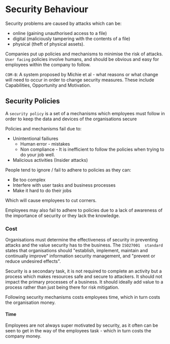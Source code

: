 # Security Behaviour

Security problems are caused by attacks which can be:
* online (gaining unauthorised access to a file)
* digital (maliciously tampering with the contents of a file) 
* physical (theft of physical assets).

Companies put up policies and mechanisms to minimise the risk of attacks. `User facing` policies involve humans, and should be obvious and easy for employees within the company to follow.

`COM-B`: A system proposed by Michie et al - what reasons or what change will need to occur in order to change security measures. These include Capabilities, Opportunity and Motivation.

## Security Policies
A `security policy` is a set of a mechanisms which employees must follow in order to keep the data and devices of the organisations secure

Policies and mechanisms fail due to:
* Unintentional failiures
	* Human error - mistakes
	* Non compliance - It is inefficient to follow the policies when trying to do your job well.
* Malicious activities (Insider attacks)

People tend to ignore / fail to adhere to policies as they can:
* Be too complex
* Interfere with user tasks and business processes
* Make it hard to do their jobs

Which will cause employees to cut corners.

Employees may also fail to adhere to policies due to a lack of awareness of the importance of security or they lack the knowledge.

### Cost
Organisations must determine the effectiveness of security in preventing attacks and the value security has to the business. The `ISO27001  standard` states that organisations should "establish, implement, maintain and continually improve" information security management, and "prevent or reduce undesired effects". 

Security is a secondary task, it is not required to complete an activity but a process which makes resources safe and secure to attackers. It should not impact the primary processes of a business. It should ideally add value to a process rather than just being there for risk mitigation.

Following security mechanisms costs employees time, which in turn costs the organisation money.

#### Time
Employees are not always super motivated by security, as it often can be seen to get in the way of the employees task - which in turn costs the company money.
